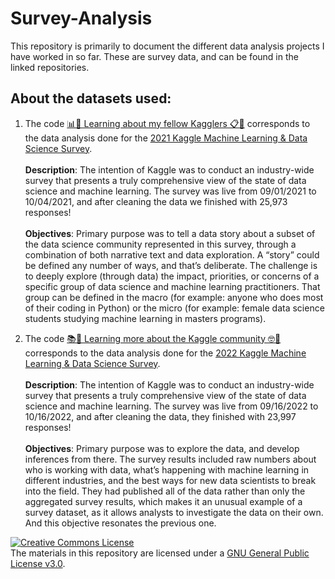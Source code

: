 # Survey-Analysis

This repository is primarily to document the different data analysis projects I have worked in so far. These are survey data, and can be found in the linked repositories.


## About the datasets used:

1. The code [📊📝 Learning about my fellow Kagglers 📋🤯](https://github.com/booktrackerGirl/Survey-Analysis/blob/main/learning-about-my-fellow-kagglers.ipynb) corresponds to the data analysis done for the [2021 Kaggle Machine Learning & Data Science Survey](https://www.kaggle.com/competitions/kaggle-survey-2021). <br><br>
<b>Description</b>: The intention of Kaggle was to conduct an industry-wide survey that presents a truly comprehensive view of the state of data science and machine learning. The survey was live from 09/01/2021 to 10/04/2021, and after cleaning the data we finished with 25,973 responses! <br><br>
<b>Objectives</b>: Primary purpose was to tell a data story about a subset of the data science community represented in this survey, through a combination of both narrative text and data exploration. A “story” could be defined any number of ways, and that’s deliberate. The challenge is to deeply explore (through data) the impact, priorities, or concerns of a specific group of data science and machine learning practitioners. That group can be defined in the macro (for example: anyone who does most of their coding in Python) or the micro (for example: female data science students studying machine learning in masters programs).

2. The code [📚🤯 Learning more about the Kaggle community 🤓🔖](https://github.com/booktrackerGirl/Survey-Analysis/blob/main/learning-more-about-the-kaggle-community.ipynb) corresponds to the data analysis done for the [2022 Kaggle Machine Learning & Data Science Survey](https://www.kaggle.com/competitions/kaggle-survey-2022/). <br><br>
<b>Description</b>: The intention of Kaggle was to conduct an industry-wide survey that presents a truly comprehensive view of the state of data science and machine learning. The survey was live from 09/16/2022 to 10/16/2022, and after cleaning the data, they finished with 23,997 responses!<br><br>
<b>Objectives</b>: Primary purpose was to explore the data, and develop inferences from there. The survey results included raw numbers about who is working with data, what’s happening with machine learning in different industries, and the best ways for new data scientists to break into the field. They had published all of the data rather than only the aggregated survey results, which makes it an unusual example of a survey dataset, as it allows analysts to investigate the data on their own. And this objective resonates the previous one.


<a rel="license" href="https://www.gnu.org/licenses/gpl-3.0.html"><img alt="Creative Commons License" style="border-width:0" src="https://i.creativecommons.org/l/by-nc-sa/4.0/88x31.png" /></a><br />The materials in this repository are licensed under a <a rel="license" href="https://www.gnu.org/licenses/gpl-3.0.html">GNU General Public License v3.0</a>.
